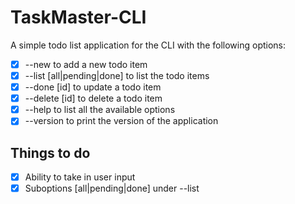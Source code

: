 # TaskMaster-CLI
A simple todo list application for the CLI with the following options:
- [x] --new to add a new todo item
- [x] --list [all|pending|done] to list the todo items
- [x] --done [id] to update a todo item
- [x] --delete [id] to delete a todo item
- [x] --help to list all the available options
- [x] --version to print the version of the application

## Things to do
- [x] Ability to take in user input
- [x] Suboptions [all|pending|done] under --list